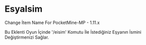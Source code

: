 # EsyaIsim
Change İtem Name For PocketMine-MP - 1.11.x

Bu Eklenti Oyun İçinde '/eisim' Komutu İle İstediğiniz Eşyanın İsmini Değiştirmenizi Sağlar.
